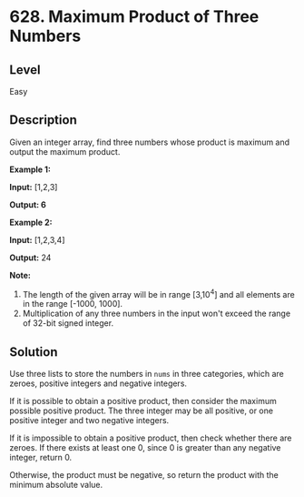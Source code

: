 # 628. Maximum Product of Three Numbers
## Level
Easy

## Description
Given an integer array, find three numbers whose product is maximum and output the maximum product.

**Example 1:**

**Input:** [1,2,3]

**Output: 6**

**Example 2:**

**Input:** [1,2,3,4]

**Output:** 24

**Note:**

1. The length of the given array will be in range [3,10<sup>4</sup>] and all elements are in the range [-1000, 1000].
2. Multiplication of any three numbers in the input won't exceed the range of 32-bit signed integer.

## Solution
Use three lists to store the numbers in `nums` in three categories, which are zeroes, positive integers and negative integers.

If it is possible to obtain a positive product, then consider the maximum possible positive product. The three integer may be all positive, or one positive integer and two negative integers.

If it is impossible to obtain a positive product, then check whether there are zeroes. If there exists at least one 0, since 0 is greater than any negative integer, return 0.

Otherwise, the product must be negative, so return the product with the minimum absolute value.
